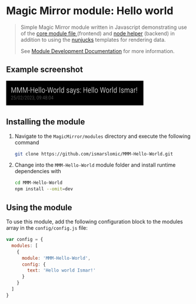 # Magic Mirror module: Hello world

> Simple Magic Mirror module written in Javascript demonstrating use of the [core module file ](https://docs.magicmirror.builders/development/core-module-file.html#available-module-instance-properties) (frontend)
> and [node helper](https://docs.magicmirror.builders/development/node-helper.html) (backend) in addition to using the [nunjucks](https://mozilla.github.io/nunjucks/) templates for rendering data.
>
> See [Module Development Documentation](https://docs.magicmirror.builders/development/introduction.html) for more information.

## Example screenshot

![Screenshot](screenshot.png)

## Installing the module

1. Navigate to the `MagicMirror/modules` directory and execute the following command

   ```sh
   git clone https://github.com/ismarslomic/MMM-Hello-World.git
   ```

2. Change into the `MMM-Hello-World` module folder and install runtime dependencies with
   ```sh
   cd MMM-Hello-World
   npm install --omit=dev
   ```

## Using the module

To use this module, add the following configuration block to the modules array in
the `config/config.js` file:

```js
var config = {
  modules: [
    {
      module: 'MMM-Hello-World',
      config: {
        text: 'Hello world Ismar!'
      }
    }
  ]
}
```
